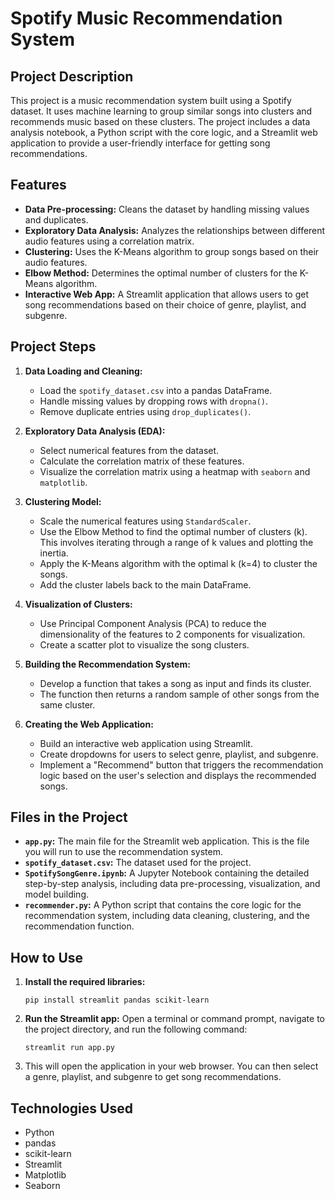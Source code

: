 # Spotify Music Recommendation System

## Project Description

This project is a music recommendation system built using a Spotify dataset. It uses machine learning to group similar songs into clusters and recommends music based on these clusters. The project includes a data analysis notebook, a Python script with the core logic, and a Streamlit web application to provide a user-friendly interface for getting song recommendations.

## Features

- **Data Pre-processing:** Cleans the dataset by handling missing values and duplicates.
- **Exploratory Data Analysis:** Analyzes the relationships between different audio features using a correlation matrix.
- **Clustering:** Uses the K-Means algorithm to group songs based on their audio features.
- **Elbow Method:** Determines the optimal number of clusters for the K-Means algorithm.
- **Interactive Web App:** A Streamlit application that allows users to get song recommendations based on their choice of genre, playlist, and subgenre.

## Project Steps

1.  **Data Loading and Cleaning:**
    *   Load the `spotify_dataset.csv` into a pandas DataFrame.
    *   Handle missing values by dropping rows with `dropna()`.
    *   Remove duplicate entries using `drop_duplicates()`.

2.  **Exploratory Data Analysis (EDA):**
    *   Select numerical features from the dataset.
    *   Calculate the correlation matrix of these features.
    *   Visualize the correlation matrix using a heatmap with `seaborn` and `matplotlib`.

3.  **Clustering Model:**
    *   Scale the numerical features using `StandardScaler`.
    *   Use the Elbow Method to find the optimal number of clusters (k). This involves iterating through a range of k values and plotting the inertia.
    *   Apply the K-Means algorithm with the optimal k (k=4) to cluster the songs.
    *   Add the cluster labels back to the main DataFrame.

4.  **Visualization of Clusters:**
    *   Use Principal Component Analysis (PCA) to reduce the dimensionality of the features to 2 components for visualization.
    *   Create a scatter plot to visualize the song clusters.

5.  **Building the Recommendation System:**
    *   Develop a function that takes a song as input and finds its cluster.
    *   The function then returns a random sample of other songs from the same cluster.

6.  **Creating the Web Application:**
    *   Build an interactive web application using Streamlit.
    *   Create dropdowns for users to select genre, playlist, and subgenre.
    *   Implement a "Recommend" button that triggers the recommendation logic based on the user's selection and displays the recommended songs.

## Files in the Project

- **`app.py`:** The main file for the Streamlit web application. This is the file you will run to use the recommendation system.
- **`spotify_dataset.csv`:** The dataset used for the project.
- **`SpotifySongGenre.ipynb`:** A Jupyter Notebook containing the detailed step-by-step analysis, including data pre-processing, visualization, and model building.
- **`recommender.py`:** A Python script that contains the core logic for the recommendation system, including data cleaning, clustering, and the recommendation function.

## How to Use

1.  **Install the required libraries:**
    ```
    pip install streamlit pandas scikit-learn
    ```
2.  **Run the Streamlit app:** Open a terminal or command prompt, navigate to the project directory, and run the following command:
    ```
    streamlit run app.py
    ```
3.  This will open the application in your web browser. You can then select a genre, playlist, and subgenre to get song recommendations.

## Technologies Used

- Python
- pandas
- scikit-learn
- Streamlit
- Matplotlib
- Seaborn